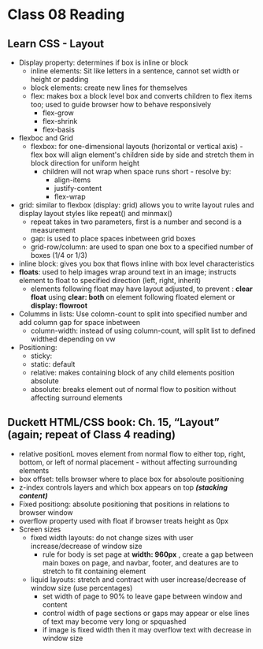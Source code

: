 # Class 08 Reading
## Learn CSS - Layout
- Display property: determines if box is inline or block
  - inline elements: Sit like letters in a sentence, cannot set width or height or padding
  - block elements: create new lines for themselves
  - flex: makes box a block level box and converts children to flex items too; used to guide browser how to behave responsively 
    - flex-grow 
    - flex-shrink
    - flex-basis
- flexboc and Grid 
  - flexbox: for one-dimensional layouts (horizontal or vertical axis) - flex box will align element's children side by side and stretch them in block direction for uniform height
    - children will not wrap when space runs short - resolve by:
      - align-items
      - justify-content
      - flex-wrap
- grid: similar to flexbox (display: grid) allows you to write layout rules and display layout styles like repeat() and minmax()
  - repeat takes in two parameters, first is a number and second is a measurement
  - gap: is used to place spaces inbetween grid boxes
  - grid-row/column: are used to span one box to a specified number of boxes (1/4 or 1/3)
- inline block: gives you box that flows inline with box level characteristics 
- **floats**: used to help images wrap around text in an image; instructs element to float to specified direction (left, right, inherit)
  - elements following float may have layout adjusted, to prevent : **clear float** using **clear: both** on element following floated element or **display: flowroot**
- Columms in lists: Use colomn-count to split into specified number and add column gap for space inbetween
  - column-width: instead of using column-count, will split list to defined widthed depending on vw
- Positioning:
  - sticky: 
  - static: default
  - relative: makes containing block of any child elements position absolute 
  - absolute: breaks element out of normal flow to position without affecting surround elements
## Duckett HTML/CSS book: Ch. 15, “Layout” (again; repeat of Class 4 reading)
- relative positionL moves element from normal flow to either top, right, bottom, or left of normal placement - without affecting surrounding elements
- box offset: tells browser where to place box for absoloute positioning 
- z-index controls layers and which box appears on top ***(stacking content)***
- Fixed positiong: absolute positioning that positions in relations to browser window
- overflow property used with float if browser treats height as 0px
- Screen sizes  
  - fixed width layouts: do not change sizes with user increase/decrease of window size
    - rule for body is set page at **width: 960px** , create a gap between main boxes on page, and navbar, footer, and deatures are to stretch to fit containing element
  - liquid layouts: stretch and contract with user increase/decrease of window size (use percentages)
    - set width of page to 90%  to leave gape between window and content
    - control width of page sections or gaps may appear or else lines of text may become very long or spquashed
    - if image is fixed width then it may overflow text with decrease in window size 
  